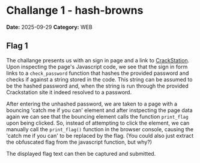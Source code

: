 # Challange 1 - hash-browns

**Date:** 2025-09-29
**Category:** WEB

## Flag 1
The challange presents us with an sign in page and a link to [CrackStation](https://crackstation.net/).
Upon inspecting the page's Javascript code, we see that the sign in form links to a `check_password` function that hashes the provided password and checks if against a string stored in the code.
This string can be assumed to be the hashed password and, when the string is run through the provided Crackstation site it indeed resolved to a password.

After entering the unhashed password, we are taken to a page with a bouncing 'catch me if you can' element and after instpecting the page data again we can see that the bouncing element calls the function `print_flag` upon being clicked.
So, instead of attempting to click the element, we can manually call the `print_flag()` function in the browser console, causing the 'catch me if you can' to be replaced by the flag.
(You could also just extract the obfuscated flag from the javascript function, but why?)

The displayed flag text can then be captured and submitted.
